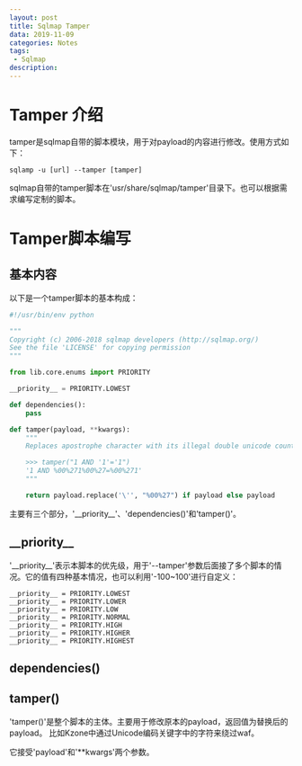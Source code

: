 ```yaml
---
layout: post
title: Sqlmap Tamper
data: 2019-11-09
categories: Notes
tags: 
 - Sqlmap
description:
---
```


# Tamper 介绍

tamper是sqlmap自带的脚本模块，用于对payload的内容进行修改。使用方式如下：

`sqlamp -u [url] --tamper [tamper]`

sqlmap自带的tamper脚本在'usr/share/sqlmap/tamper'目录下。也可以根据需求编写定制的脚本。

# Tamper脚本编写

## 基本内容

以下是一个tamper脚本的基本构成：

```python
#!/usr/bin/env python

"""
Copyright (c) 2006-2018 sqlmap developers (http://sqlmap.org/)
See the file 'LICENSE' for copying permission
"""

from lib.core.enums import PRIORITY

__priority__ = PRIORITY.LOWEST

def dependencies():
    pass

def tamper(payload, **kwargs):
    """
    Replaces apostrophe character with its illegal double unicode counterpart

    >>> tamper("1 AND '1'='1")
    '1 AND %00%271%00%27=%00%271'
    """

    return payload.replace('\'', "%00%27") if payload else payload
```

主要有三个部分，'\_\_priority\_\_'、'dependencies()'和'tamper()'。

## \_\_priority\_\_

'\_\_priority\_\_'表示本脚本的优先级，用于'--tamper'参数后面接了多个脚本的情况。它的值有四种基本情况，也可以利用'-100~100'进行自定义：

```
__priority__ = PRIORITY.LOWEST
__priority__ = PRIORITY.LOWER
__priority__ = PRIORITY.LOW
__priority__ = PRIORITY.NORMAL
__priority__ = PRIORITY.HIGH
__priority__ = PRIORITY.HIGHER
__priority__ = PRIORITY.HIGHEST
```

## dependencies()

## tamper()

'tamper()'是整个脚本的主体。主要用于修改原本的payload，返回值为替换后的payload。 比如Kzone中通过Unicode编码关键字中的字符来绕过waf。

它接受'payload'和'**kwargs'两个参数。